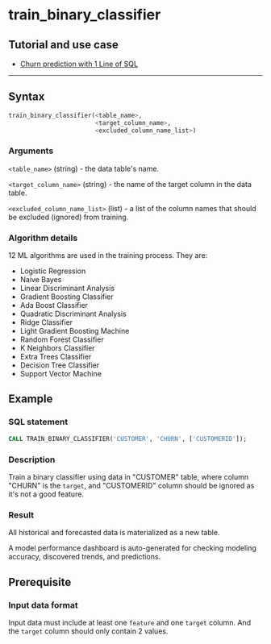 # train_binary_classifier

## Tutorial and use case

-   [Churn prediction with 1 Line of SQL](/docs/tutorials/churn-prediction-inside-snowflake/)


---

## Syntax

```sql
train_binary_classifier(<table_name>, 
                        <target_column_name>,
                        <excluded_column_name_list>)
```

### Arguments

`<table_name>` (string) - the data table's name.

`<target_column_name>` (string) - the name of the target column in the data table.

`<excluded_column_name_list>` (list) - a list of the column names that should be excluded (ignored) from training.

### Algorithm details

12 ML algorithms are used in the training process. They are:

- Logistic Regression
- Naive Bayes
- Linear Discriminant Analysis
- Gradient Boosting Classifier
- Ada Boost Classifier
- Quadratic Discriminant Analysis
- Ridge Classifier
- Light Gradient Boosting Machine
- Random Forest Classifier
- K Neighbors Classifier
- Extra Trees Classifier
- Decision Tree Classifier
- Support Vector Machine

## Example

### SQL statement

```sql
CALL TRAIN_BINARY_CLASSIFIER('CUSTOMER', 'CHURN', ['CUSTOMERID']);
```

### Description

Train a binary classifier using data in "CUSTOMER" table, where column "CHURN" is the `target`, and "CUSTOMERID" column should be ignored as it's not a good feature.

### Result

All historical and forecasted data is materialized as a new table.

A model performance dashboard is auto-generated for checking modeling accuracy, discovered trends, and predictions.


## Prerequisite

### Input data format

Input data must include at least one `feature` and one `target` column. And the `target` column should only contain 2 values.